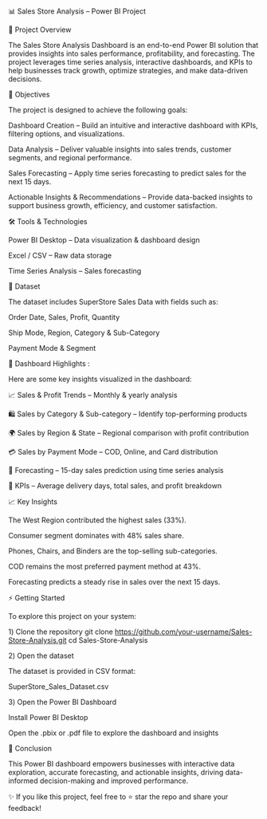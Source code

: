 📊 Sales Store Analysis – Power BI Project






🚀 Project Overview

The Sales Store Analysis Dashboard is an end-to-end Power BI solution that provides insights into sales performance, profitability, and forecasting. The project leverages time series analysis, interactive dashboards, and KPIs to help businesses track growth, optimize strategies, and make data-driven decisions.

🎯 Objectives

The project is designed to achieve the following goals:

Dashboard Creation – Build an intuitive and interactive dashboard with KPIs, filtering options, and visualizations.

Data Analysis – Deliver valuable insights into sales trends, customer segments, and regional performance.

Sales Forecasting – Apply time series forecasting to predict sales for the next 15 days.

Actionable Insights & Recommendations – Provide data-backed insights to support business growth, efficiency, and customer satisfaction.

🛠 Tools & Technologies

  Power BI Desktop – Data visualization & dashboard design

  Excel / CSV – Raw data storage

  Time Series Analysis – Sales forecasting

📂 Dataset

The dataset includes SuperStore Sales Data with fields such as:

Order Date, Sales, Profit, Quantity

Ship Mode, Region, Category & Sub-Category

Payment Mode & Segment

📸 Dashboard Highlights :

Here are some key insights visualized in the dashboard:

📈 Sales & Profit Trends – Monthly & yearly analysis

🛍️ Sales by Category & Sub-category – Identify top-performing products

🌍 Sales by Region & State – Regional comparison with profit contribution

💳 Sales by Payment Mode – COD, Online, and Card distribution

🔮 Forecasting – 15-day sales prediction using time series analysis

🎯 KPIs – Average delivery days, total sales, and profit breakdown

📈 Key Insights

The West Region contributed the highest sales (33%).

Consumer segment dominates with 48% sales share.

Phones, Chairs, and Binders are the top-selling sub-categories.

COD remains the most preferred payment method at 43%.

Forecasting predicts a steady rise in sales over the next 15 days.

⚡ Getting Started

To explore this project on your system:

1️) Clone the repository
git clone https://github.com/your-username/Sales-Store-Analysis.git
cd Sales-Store-Analysis

2️) Open the dataset

The dataset is provided in CSV format:

SuperStore_Sales_Dataset.csv

3️) Open the Power BI Dashboard

Install Power BI Desktop

Open the .pbix or .pdf file to explore the dashboard and insights

📢 Conclusion

This Power BI dashboard empowers businesses with interactive data exploration, accurate forecasting, and actionable insights, driving data-informed decision-making and improved performance.

✨ If you like this project, feel free to ⭐ star the repo and share your feedback!
